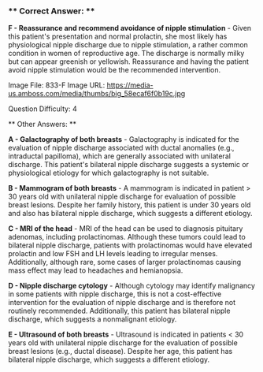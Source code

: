 ### ** Correct Answer: **

**F - Reassurance and recommend avoidance of nipple stimulation** - Given this patient's presentation and normal prolactin, she most likely has physiological nipple discharge due to nipple stimulation, a rather common condition in women of reproductive age. The discharge is normally milky but can appear greenish or yellowish. Reassurance and having the patient avoid nipple stimulation would be the recommended intervention.

Image File: 833-F
Image URL: https://media-us.amboss.com/media/thumbs/big_58ecaf6f0b19c.jpg

Question Difficulty: 4

** Other Answers: **

**A - Galactography of both breasts** - Galactography is indicated for the evaluation of nipple discharge associated with ductal anomalies (e.g., intraductal papilloma), which are generally associated with unilateral discharge. This patient's bilateral nipple discharge suggests a systemic or physiological etiology for which galactography is not suitable.

**B - Mammogram of both breasts** - A mammogram is indicated in patient > 30 years old with unilateral nipple discharge for evaluation of possible breast lesions. Despite her family history, this patient is under 30 years old and also has bilateral nipple discharge, which suggests a different etiology.

**C - MRI of the head** - MRI of the head can be used to diagnosis pituitary adenomas, including prolactinomas. Although these tumors could lead to bilateral nipple discharge, patients with prolactinomas would have elevated prolactin and low FSH and LH levels leading to irregular menses. Additionally, although rare, some cases of larger prolactinomas causing mass effect may lead to headaches and hemianopsia.

**D - Nipple discharge cytology** - Although cytology may identify malignancy in some patients with nipple discharge, this is not a cost-effective intervention for the evaluation of nipple discharge and is therefore not routinely recommended. Additionally, this patient has bilateral nipple discharge, which suggests a nonmalignant etiology.

**E - Ultrasound of both breasts** - Ultrasound is indicated in patients < 30 years old with unilateral nipple discharge for the evaluation of possible breast lesions (e.g., ductal disease). Despite her age, this patient has bilateral nipple discharge, which suggests a different etiology.

